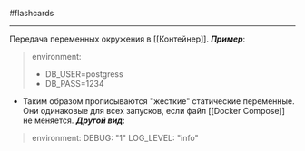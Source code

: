 #flashcards 
***
Передача переменных окружения в [[Контейнер]].
***Пример***:
>environment:
>	- DB_USER=postgress
>	- DB_PASS=1234
- Таким образом прописываются "жесткие" статические переменные. Они одинаковые для всех запусков, если файл [[Docker Compose]] не меняется.
***Другой вид***:
>environment:
>	DEBUG: "1"
>	LOG_LEVEL: "info"